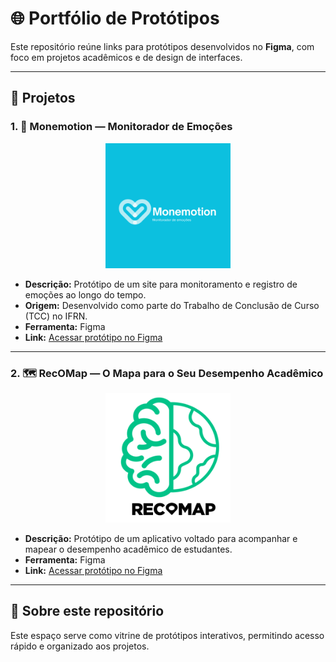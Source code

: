 # 🌐 Portfólio de Protótipos

Este repositório reúne links para protótipos desenvolvidos no **Figma**, com foco em projetos acadêmicos e de design de interfaces.

---

## 📌 Projetos

### 1. 🧠 Monemotion — Monitorador de Emoções
<p align="center">
  <img src="imagens/monemotion.png" alt="Prévia do Monemotion" width="200">
</p>

- **Descrição:** Protótipo de um site para monitoramento e registro de emoções ao longo do tempo.  
- **Origem:** Desenvolvido como parte do Trabalho de Conclusão de Curso (TCC) no IFRN.  
- **Ferramenta:** Figma  
- **Link:** [Acessar protótipo no Figma](https://www.figma.com/design/KVkAob5VtN7GYxU5bwqZ4x/Monemotions?node-id=0-1&p=f&t=hyRR5Kwn3zID7DG0-0)

---

### 2. 🗺️ RecOMap — O Mapa para o Seu Desempenho Acadêmico
<p align="center">
  <img src="imagens/recomap.png" alt="Prévia do RecOMap" width="200">
</p>

- **Descrição:** Protótipo de um aplicativo voltado para acompanhar e mapear o desempenho acadêmico de estudantes.  
- **Ferramenta:** Figma  
- **Link:** [Acessar protótipo no Figma](https://www.figma.com/design/j5JIIjAJ3yDtEG43cDjm6Q/RecOMap?node-id=0-1&p=f&t=NqTikGNTQbbTrMWn-0)

---

## 📂 Sobre este repositório
Este espaço serve como vitrine de protótipos interativos, permitindo acesso rápido e organizado aos projetos.  
